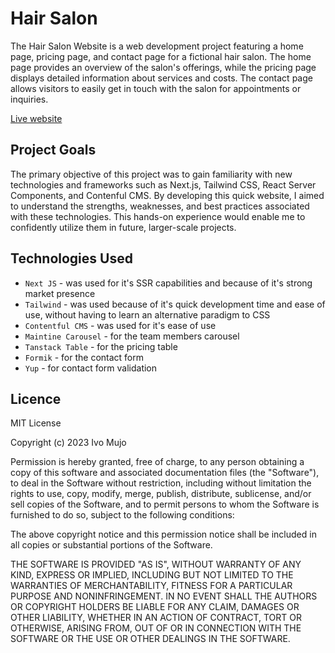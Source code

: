 # Hair Salon

The Hair Salon Website is a web development project featuring a home page, pricing page, and contact page for a fictional hair salon. The home page provides an overview of the salon's offerings, while the pricing page displays detailed information about services and costs. The contact page allows visitors to easily get in touch with the salon for appointments or inquiries.

[Live website](https://hair-salon-six.vercel.app/)

## Project Goals

The primary objective of this project was to gain familiarity with new technologies and frameworks such as Next.js, Tailwind CSS, React Server Components, and Contenful CMS. By developing this quick website, I aimed to understand the strengths, weaknesses, and best practices associated with these technologies. This hands-on experience would enable me to confidently utilize them in future, larger-scale projects. 

## Technologies Used

- `Next JS` - was used for it's SSR capabilities and because of it's strong market presence
- `Tailwind` - was used because of it's quick development time and ease of use, without having to learn an alternative paradigm to CSS
- `Contentful CMS` - was used for it's ease of use
- `Maintine Carousel` - for the team members carousel
- `Tanstack Table` - for the pricing table
- `Formik` - for the contact form
- `Yup` - for contact form validation

## Licence

MIT License

Copyright (c) 2023 Ivo Mujo

Permission is hereby granted, free of charge, to any person obtaining a copy
of this software and associated documentation files (the "Software"), to deal
in the Software without restriction, including without limitation the rights
to use, copy, modify, merge, publish, distribute, sublicense, and/or sell
copies of the Software, and to permit persons to whom the Software is
furnished to do so, subject to the following conditions:

The above copyright notice and this permission notice shall be included in all
copies or substantial portions of the Software.

THE SOFTWARE IS PROVIDED "AS IS", WITHOUT WARRANTY OF ANY KIND, EXPRESS OR
IMPLIED, INCLUDING BUT NOT LIMITED TO THE WARRANTIES OF MERCHANTABILITY,
FITNESS FOR A PARTICULAR PURPOSE AND NONINFRINGEMENT. IN NO EVENT SHALL THE
AUTHORS OR COPYRIGHT HOLDERS BE LIABLE FOR ANY CLAIM, DAMAGES OR OTHER
LIABILITY, WHETHER IN AN ACTION OF CONTRACT, TORT OR OTHERWISE, ARISING FROM,
OUT OF OR IN CONNECTION WITH THE SOFTWARE OR THE USE OR OTHER DEALINGS IN THE
SOFTWARE.